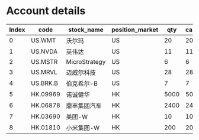 

# Account details

| Index | code      | stock_name    | position_market | qty  | can_sell_qty | cost_price | cost_price_valid | market_val | nominal_price | pl_ratio | pl_ratio_valid | pl_val    | pl_val_valid | today_buy_qty | today_buy_val | today_pl_val | today_trd_val | today_sell_qty | today_sell_val | position_side | unrealized_pl | realized_pl | currency |
|-------|-----------|---------------|-----------------|------|--------------|------------|------------------|------------|---------------|----------|----------------|-----------|--------------|---------------|---------------|--------------|---------------|----------------|----------------|---------------|---------------|-------------|----------|
| 0     | US.WMT    | 沃尔玛        | US              | 20   | 20           | 100.89     | TRUE             | 2025.2     | 101.26        | 0.37     | TRUE           | 7.398     | TRUE         | 20            | 2017.8        | 7.398        | 2017.8        | 0              | 0              | LONG          | N/A           | N/A         | USD      |
| 1     | US.NVDA   | 英伟达        | US              | 11   | 11           | 110.767    | TRUE             | 1326.05    | 120.55        | 8.83     | TRUE           | 107.6171  | TRUE         | 0             | 0             | 20.9         | 0             | 0              | 0              | LONG          | N/A           | N/A         | USD      |
| 2     | US.MSTR   | MicroStrategy | US              | 6    | 6            | 398.766    | TRUE             | 2090.28    | 348.38        | -12.64   | TRUE           | -302.3184 | TRUE         | 0             | 0             | 0.42         | 0             | 0              | 0              | LONG          | N/A           | N/A         | USD      |
| 3     | US.MRVL   | 迈威尔科技    | US              | 28   | 28           | 106.376    | TRUE             | 3130.4     | 111.8         | 5.1      | TRUE           | 151.86    | TRUE         | 0             | 0             | 59.08        | 0             | 0              | 0              | LONG          | N/A           | N/A         | USD      |
| 4     | US.BRK.B  | 伯克希尔-B    | US              | 7    | 7            | 454.923    | TRUE             | 3278.31    | 468.33        | 2.95     | TRUE           | 93.8497   | TRUE         | 0             | 0             | 5.88         | 0             | 0              | 0              | LONG          | N/A           | N/A         | USD      |
| 5     | HK.09969  | 诺诚健华      | HK              | 5000 | 5000         | 5.61       | TRUE             | 27350      | 5.47          | -2.5     | TRUE           | -700      | TRUE         | 2000          | 10820         | 0            | 10820         | 0              | 0              | LONG          | N/A           | N/A         | HKD      |
| 6     | HK.06878  | 鼎丰集团汽车  | HK              | 2400 | 2400         | 2.2        | TRUE             | 165.6      | 0.069         | -96.86   | TRUE           | -5114.4   | TRUE         | 0             | 0             | 0            | 0             | 0              | 0              | LONG          | N/A           | N/A         | HKD      |
| 7     | HK.03690  | 美团-W        | HK              | 10   | 10           | 592        | TRUE             | 1509       | 150.9         | -74.51   | TRUE           | -4411     | TRUE         | 0             | 0             | 1            | 0             | 0              | 0              | LONG          | N/A           | N/A         | HKD      |
| 8     | HK.01810  | 小米集团-W    | HK              | 200  | 200          | 39.25      | TRUE             | 7930       | 39.65         | 1.02     | TRUE           | 80        | TRUE         | 200           | 7850          | 80           | 7850          | 0              | 0              | LONG          | N/A           | N/A         | HKD      |


